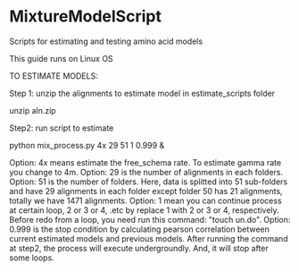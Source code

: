 # MixtureModelScript
Scripts for estimating and testing amino acid models

This guide runs on Linux OS

TO ESTIMATE MODELS:

Step 1: unzip the alignments to estimate model in estimate_scripts folder

unzip aln.zip

Step2: run script to estimate

python mix_process.py 4x 29 51 1 0.999 &

Option: 4x means estimate the free_schema rate. To estimate gamma rate you change to 4m.
Option: 29 is the number of alignments in each folders.
Option: 51 is the number of folders.
Here, data is splitted into 51 sub-folders and have 29 alignments in each folder except folder 50 has 21 alignments, totally we have 1471 alignments. 
Option: 1 mean you can continue process at certain loop, 2 or 3 or 4, .etc by replace 1 with 2 or 3 or 4, respectively. Before redo from a loop, you need run this command: "touch un.do".
Option: 0.999 is the stop condition by calculating pearson correlation between current estimated models and previous models.
After running the command at step2, the process will execute undergroundly. And, it will stop after some loops. 
